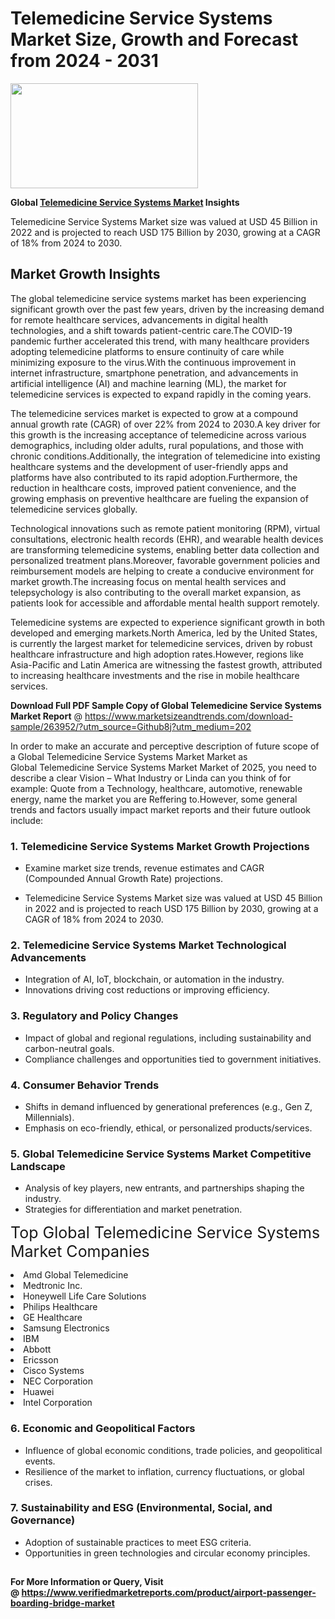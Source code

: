 <H1>Telemedicine Service Systems Market Size, Growth and Forecast from 2024 - 2031</H1><img class="aligncenter size-medium wp-image-584254" src="https://thirdeyenews.in/wp-content/uploads/2024/09/Global-Market-Research-300x168.jpeg" alt="" width="300" height="168" /><p><strong>Global&nbsp;<a href="https://www.marketsizeandtrends.com/download-sample/263952/?utm_source=Github8j?utm_medium=202">Telemedicine Service Systems Market</a> Insights</strong></p><p>Telemedicine Service Systems Market size was valued at USD 45 Billion in 2022 and is projected to reach USD 175 Billion by 2030, growing at a CAGR of 18% from 2024 to 2030.</p><p><h2>Market Growth Insights</h2> <p>The global telemedicine service systems market has been experiencing significant growth over the past few years, driven by the increasing demand for remote healthcare services, advancements in digital health technologies, and a shift towards patient-centric care.The COVID-19 pandemic further accelerated this trend, with many healthcare providers adopting telemedicine platforms to ensure continuity of care while minimizing exposure to the virus.With the continuous improvement in internet infrastructure, smartphone penetration, and advancements in artificial intelligence (AI) and machine learning (ML), the market for telemedicine services is expected to expand rapidly in the coming years.</p> <p>The telemedicine services market is expected to grow at a compound annual growth rate (CAGR) of over 22% from 2024 to 2030.A key driver for this growth is the increasing acceptance of telemedicine across various demographics, including older adults, rural populations, and those with chronic conditions.Additionally, the integration of telemedicine into existing healthcare systems and the development of user-friendly apps and platforms have also contributed to its rapid adoption.Furthermore, the reduction in healthcare costs, improved patient convenience, and the growing emphasis on preventive healthcare are fueling the expansion of telemedicine services globally.</p> <p>Technological innovations such as remote patient monitoring (RPM), virtual consultations, electronic health records (EHR), and wearable health devices are transforming telemedicine systems, enabling better data collection and personalized treatment plans.Moreover, favorable government policies and reimbursement models are helping to create a conducive environment for market growth.The increasing focus on mental health services and telepsychology is also contributing to the overall market expansion, as patients look for accessible and affordable mental health support remotely.</p> <p>Telemedicine systems are expected to experience significant growth in both developed and emerging markets.North America, led by the United States, is currently the largest market for telemedicine services, driven by robust healthcare infrastructure and high adoption rates.However, regions like Asia-Pacific and Latin America are witnessing the fastest growth, attributed to increasing healthcare investments and the rise in mobile healthcare services.</p> <p><span class=""><strong>Download Full PDF Sample Copy of Global Telemedicine Service Systems Market Report</strong> @ <a href="https://www.marketsizeandtrends.com/download-sample/263952/?utm_source=Github8j?utm_medium=202" target="_blank">https://www.marketsizeandtrends.com/download-sample/263952/?utm_source=Github8j?utm_medium=202</a></span></p><p>In order to make an accurate and perceptive description of future scope of a Global&nbsp;Telemedicine Service Systems Market Market as Global&nbsp;Telemedicine Service Systems Market Market of 2025, you need to describe a clear Vision &ndash; What Industry or Linda can you think of for example: Quote from a Technology, healthcare, automotive, renewable energy, name the market you are Reffering to.However, some general trends and factors usually impact market reports and their future outlook include:</p><h3>1.&nbsp;<strong>Telemedicine Service Systems Market Growth Projections</strong></h3><ul><li>Examine market size trends, revenue estimates and CAGR (Compounded Annual Growth Rate) projections.</li><li><p>Telemedicine Service Systems Market size was valued at USD 45 Billion in 2022 and is projected to reach USD 175 Billion by 2030, growing at a CAGR of 18% from 2024 to 2030.</p></li></ul><h3>2.&nbsp;<strong>Telemedicine Service Systems Market Technological Advancements</strong></h3><ul><li>Integration of AI, IoT, blockchain, or automation in the industry.</li><li>Innovations driving cost reductions or improving efficiency.</li></ul><h3>3.&nbsp;<strong>Regulatory and Policy Changes</strong></h3><ul><li>Impact of global and regional regulations, including sustainability and carbon-neutral goals.</li><li>Compliance challenges and opportunities tied to government initiatives.</li></ul><h3>4.&nbsp;<strong>Consumer Behavior Trends</strong></h3><ul><li>Shifts in demand influenced by generational preferences (e.g., Gen Z, Millennials).</li><li>Emphasis on eco-friendly, ethical, or personalized products/services.</li></ul><h3>5.&nbsp;<strong>Global Telemedicine Service Systems Market Competitive Landscape</strong></h3><ul><li>Analysis of key players, new entrants, and partnerships shaping the industry.</li><li>Strategies for differentiation and market penetration.</li></ul><p data-pm-slice="1 1 []"><span style="color: inherit; font-family: inherit; font-size: 25px;">Top Global Telemedicine Service Systems Market Companies</span></p><div class="" data-test-id=""><p><li>Amd Global Telemedicine</li><li> Medtronic Inc.</li><li> Honeywell Life Care Solutions</li><li> Philips Healthcare</li><li> GE Healthcare</li><li> Samsung Electronics</li><li> IBM</li><li> Abbott</li><li> Ericsson</li><li> Cisco Systems</li><li> NEC Corporation</li><li> Huawei</li><li> Intel Corporation</li></p></div><h3>6.&nbsp;<strong>Economic and Geopolitical Factors</strong></h3><ul><li>Influence of global economic conditions, trade policies, and geopolitical events.</li><li>Resilience of the market to inflation, currency fluctuations, or global crises.</li></ul><h3>7.&nbsp;<strong>Sustainability and ESG (Environmental, Social, and Governance)</strong></h3><ul><li>Adoption of sustainable practices to meet ESG criteria.</li><li>Opportunities in green technologies and circular economy principles.</li></ul><h2><strong style="font-size: 14px;">For More Information or Query, Visit @&nbsp;</strong><a style="background-color: #ffffff; font-size: 14px;" href="https://www.marketsizeandtrends.com/report/telemedicine-service-systems-market/" target="_blank">https://www.verifiedmarketreports.com/product/airport-passenger-boarding-bridge-market</a></h2>